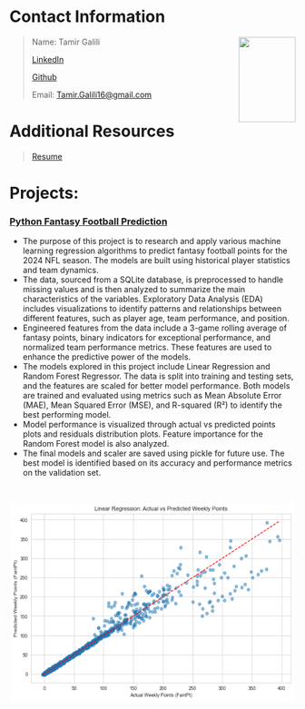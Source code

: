 
# Contact Information
<img align="right" width="100" height="150" src="https://github.com/tgalili/MyProfileImages/blob/main/Profile%20pic.jpeg?raw=true">

> Name: Tamir Galili
>
> [LinkedIn](https://www.linkedin.com/in/Tamir-Galili)
> 
> [Github](https://github.com/tgalili)
> 
> Email: Tamir.Galili16@gmail.com
>
# Additional Resources
> [Resume](https://github.com/tgalili/Portfolio/blob/main/Tamir%20Galili%20Resume%207_1_2024.pdf)


# Projects:

### [Python Fantasy Football Prediction](https://github.com/tgalili/Fantasy_Football_Points_Prediction)
* The purpose of this project is to research and apply various machine learning regression algorithms to predict fantasy football points for the 2024 NFL season. The models are built using historical player statistics and team dynamics.
* The data, sourced from a SQLite database, is preprocessed to handle missing values and is then analyzed to summarize the main characteristics of the variables. Exploratory Data Analysis (EDA) includes visualizations to identify patterns and relationships between different features, such as player age, team performance, and position.
* Engineered features from the data include a 3-game rolling average of fantasy points, binary indicators for exceptional performance, and normalized team performance metrics. These features are used to enhance the predictive power of the models.
* The models explored in this project include Linear Regression and Random Forest Regressor. The data is split into training and testing sets, and the features are scaled for better model performance. Both models are trained and evaluated using metrics such as Mean Absolute Error (MAE), Mean Squared Error (MSE), and R-squared (R²) to identify the best performing model.
* Model performance is visualized through actual vs predicted points plots and residuals distribution plots. Feature importance for the Random Forest model is also analyzed.
* The final models and scaler are saved using pickle for future use. The best model is identified based on its accuracy and performance metrics on the validation set.

<br />

<p align="center">
  <img width="500" height="350" src="https://github.com/tgalili/Fantasy_Football_Points_Prediction/blob/main/images/Linear%20Regression.png">
</p>

<br />
